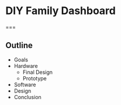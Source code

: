 # DIY Family Dashboard

===

## Outline

- Goals
- Hardware
  - Final Design
  - Prototype
- Software
- Design
- Conclusion
